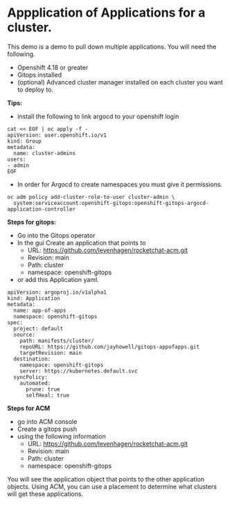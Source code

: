 # Appplication of Applications for a cluster.
This demo is a demo to pull down multiple applications. You will need the following.
- Openshift 4.18 or greater
- Gitops installed
- (optional) Advanced cluster manager installed on each cluster you want to deploy to.
  
**Tips:**
- install the following to link argocd to your openshift login
```
cat << EOF | oc apply -f -
apiVersion: user.openshift.io/v1
kind: Group
metadata:
  name: cluster-admins
users:
- admin
EOF
```
- In order for Argocd to create namespaces you must give it permissions.
```
oc adm policy add-cluster-role-to-user cluster-admin \
  system:serviceaccount:openshift-gitops:openshift-gitops-argocd-application-controller
```

**Steps for gitops:**
- Go into the Gitops operator
- In the gui Create an application that points to 
  - URL: https://github.com/levenhagen/rocketchat-acm.git
  - Revision: main
  - Path: cluster
  - namespace: openshift-gitops
- or add this Application yaml.
```
apiVersion: argoproj.io/v1alpha1
kind: Application
metadata:
  name: app-of-apps
  namespace: openshift-gitops
spec:
  project: default
  source:
    path: manifests/cluster/
    repoURL: https://github.com/jayhowell/gitops-appofapps.git
    targetRevision: main
  destination:
    namespace: openshift-gitops
    server: https://kubernetes.default.svc
  syncPolicy:
    automated:
      prune: true
      selfHeal: true
```

**Steps for ACM**
- go into ACM console
- Create a gitops push
- using the following information
  - URL: https://github.com/levenhagen/rocketchat-acm.git
  - Revision: main
  - Path: cluster
  - namespace: openshift-gitops

You will see the application object that points to the other application objects.  Using ACM, you can use a placement to determine what clusters will get these applications.


